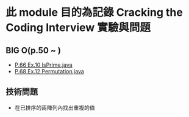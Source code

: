 # 此 module 目的為記錄 Cracking the Coding Interview 實驗與問題

## BIG O(p.50 ~ )
- [P.66 Ex.10 IsPrime.java](src%2FIsPrime.java)
- [P.68 Ex.12 Permutation.java](src/Permutation.java)

## 技術問題
- 在已排序的兩陣列內找出重複的值